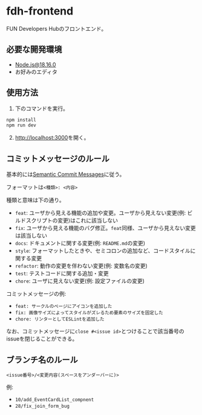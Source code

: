# fdh-frontend

FUN Developers Hubのフロントエンド。

## 必要な開発環境

- Node.js@18.16.0
- お好みのエディタ

## 使用方法

1. 下のコマンドを実行。

```bash
npm install
npm run dev
```

2. [http://localhost:3000](http://localhost:3000)を開く。

## コミットメッセージのルール

基本的には[Semantic Commit Messages](https://gist.github.com/joshbuchea/6f47e86d2510bce28f8e7f42ae84c716)に従う。

フォーマットは`<種類>: <内容>`

種類と意味は下の通り。

- `feat`: ユーザから見える機能の追加や変更。ユーザから見えない変更(例: ビルドスクリプトの変更)はこれに該当しない
- `fix`: ユーザから見える機能のバグ修正。`feat`同様、ユーザから見えない変更は該当しない
- `docs`: ドキュメントに関する変更(例: `README.md`の変更)
- `style`: フォーマットしたときや、セミコロンの追加など、コードスタイルに関する変更
- `refactor`: 動作の変更を伴わない変更(例: 変数名の変更)
- `test`: テストコードに関する追加・変更
- `chore`: ユーザに見えない変更(例: 設定ファイルの変更)

コミットメッセージの例:

- `feat: サークルのページにアイコンを追加した`
- `fix: 画像サイズによってスタイルがズレるため要素のサイズを固定した`
- `chore: リンターとしてESLintを追加した`

なお、コミットメッセージに`close #<issue id>`とつけることで該当番号のissueを閉じることができる。

## ブランチ名のルール

`<issue番号>/<変更内容(スペースをアンダーバーに)>`

例:

- `10/add_EventCardList_compnent`
- `28/fix_join_form_bug`
